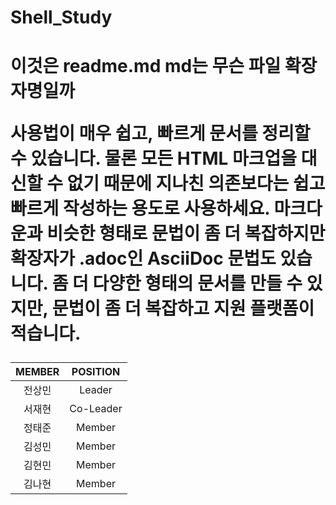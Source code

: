 <h1>Shell_Study<h1>

이것은 readme.md 
md는 무슨 파일 확장자명일까

사용법이 매우 쉽고, 빠르게 문서를 정리할 수 있습니다.
물론 모든 HTML 마크업을 대신할 수 없기 때문에 지나친 의존보다는 쉽고 빠르게 작성하는 용도로 사용하세요.
마크다운과 비슷한 형태로 문법이 좀 더 복잡하지만 확장자가 .adoc인 AsciiDoc 문법도 있습니다. 좀 더 다양한 형태의 문서를 만들 수 있지만, 문법이 좀 더 복잡하고 지원 플랫폼이 적습니다.

|MEMBER|POSITION|
|:----:|:----:|
|전상민|Leader|
|서재현|Co-Leader|
|정태준|Member|
|김성민|Member|
|김현민|Member| 
|김나현|Member|


